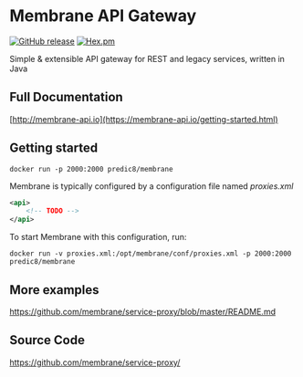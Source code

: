 # Membrane API Gateway
[![GitHub release](https://img.shields.io/github/release/membrane/service-proxy.svg)](https://github.com/membrane/service-proxy/releases/latest)
[![Hex.pm](https://img.shields.io/hexpm/l/plug.svg)](https://raw.githubusercontent.com/membrane/service-proxy/master/distribution/router/LICENSE.txt)

Simple & extensible API gateway for REST and legacy services, written in Java

## Full Documentation

[http://membrane-api.io](https://membrane-api.io/getting-started.html)

## Getting started

```
docker run -p 2000:2000 predic8/membrane
```

Membrane is typically configured by a configuration file named *proxies.xml*

```xml
<api>
    <!-- TODO -->
</api>
```

To start Membrane with this configuration, run:

```
docker run -v proxies.xml:/opt/membrane/conf/proxies.xml -p 2000:2000 predic8/membrane
```

## More examples

https://github.com/membrane/service-proxy/blob/master/README.md

## Source Code

https://github.com/membrane/service-proxy/